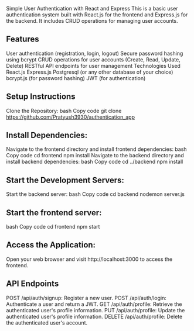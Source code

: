 Simple User Authentication with React and Express
This is a basic user authentication system built with React.js for the frontend and Express.js for the backend. It includes CRUD operations for managing user accounts. 

## Features
User authentication (registration, login, logout)
Secure password hashing using bcrypt
CRUD operations for user accounts (Create, Read, Update, Delete)
RESTful API endpoints for user management
Technologies Used
React.js
Express.js
Postgresql (or any other database of your choice)
bcrypt.js (for password hashing)
JWT (for authentication) 

## Setup Instructions
Clone the Repository:
bash
Copy code
git clone https://github.com/Pratyush3930/authentication_app 
## Install Dependencies:
Navigate to the frontend directory and install frontend dependencies:
bash
Copy code
cd frontend
npm install 
Navigate to the backend directory and install backend dependencies:
bash
Copy code
cd ../backend
npm install 

## Start the Development Servers:
Start the backend server:
bash
Copy code
cd backend
nodemon server.js 

## Start the frontend server:
bash
Copy code
cd frontend
npm start 

## Access the Application:
Open your web browser and visit http://localhost:3000 to access the frontend. 


## API Endpoints
POST /api/auth/signup: Register a new user.
POST /api/auth/login: Authenticate a user and return a JWT.
GET /api/auth/profile: Retrieve the authenticated user's profile information.
PUT /api/auth/profile: Update the authenticated user's profile information.
DELETE /api/auth/profile: Delete the authenticated user's account.
